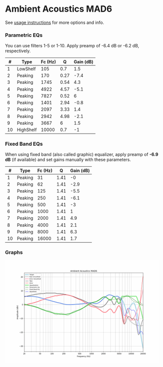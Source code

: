 # Ambient Acoustics MAD6
See [usage instructions](https://github.com/jaakkopasanen/AutoEq#usage) for more options and info.

### Parametric EQs
You can use filters 1-5 or 1-10. Apply preamp of -6.4 dB or -6.2 dB, respectively.

|   # | Type      |   Fc (Hz) |    Q |   Gain (dB) |
|-----|-----------|-----------|------|-------------|
|   1 | LowShelf  |       105 | 0.7  |         1.5 |
|   2 | Peaking   |       170 | 0.27 |        -7.4 |
|   3 | Peaking   |      1745 | 0.54 |         4.3 |
|   4 | Peaking   |      4922 | 4.57 |        -5.1 |
|   5 | Peaking   |      7827 | 0.52 |         6   |
|   6 | Peaking   |      1401 | 2.94 |        -0.8 |
|   7 | Peaking   |      2097 | 3.33 |         1.4 |
|   8 | Peaking   |      2942 | 4.98 |        -2.1 |
|   9 | Peaking   |      3667 | 6    |         1.5 |
|  10 | HighShelf |     10000 | 0.7  |        -1   |

### Fixed Band EQs
When using fixed band (also called graphic) equalizer, apply preamp of **-6.9 dB** (if available) and set gains manually with these parameters.

|   # | Type    |   Fc (Hz) |    Q |   Gain (dB) |
|-----|---------|-----------|------|-------------|
|   1 | Peaking |        31 | 1.41 |        -0   |
|   2 | Peaking |        62 | 1.41 |        -2.9 |
|   3 | Peaking |       125 | 1.41 |        -5.5 |
|   4 | Peaking |       250 | 1.41 |        -6.1 |
|   5 | Peaking |       500 | 1.41 |        -3   |
|   6 | Peaking |      1000 | 1.41 |         1   |
|   7 | Peaking |      2000 | 1.41 |         4.9 |
|   8 | Peaking |      4000 | 1.41 |         2.1 |
|   9 | Peaking |      8000 | 1.41 |         6.3 |
|  10 | Peaking |     16000 | 1.41 |         1.7 |

### Graphs
![](./Ambient%20Acoustics%20MAD6.png)
